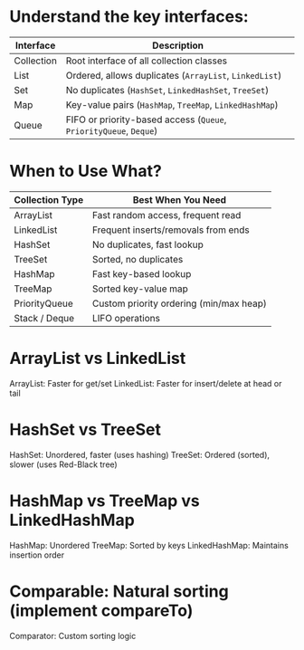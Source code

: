 # Understand the key interfaces:

| Interface    | Description                                                       |
| ------------ | ----------------------------------------------------------------- |
| Collection   | Root interface of all collection classes                          |
| List         | Ordered, allows duplicates (`ArrayList`, `LinkedList`)            |
| Set          | No duplicates (`HashSet`, `LinkedHashSet`, `TreeSet`)             |
| Map          | Key-value pairs (`HashMap`, `TreeMap`, `LinkedHashMap`)           |
| Queue        | FIFO or priority-based access (`Queue`, `PriorityQueue`, `Deque`) |


# When to Use What?

| Collection Type   | Best When You Need                      |
| ----------------- | --------------------------------------- |
| ArrayList         | Fast random access, frequent read       |
| LinkedList        | Frequent inserts/removals from ends     |
| HashSet           | No duplicates, fast lookup              |
| TreeSet           | Sorted, no duplicates                   |
| HashMap           | Fast key-based lookup                   |
| TreeMap           | Sorted key-value map                    |
| PriorityQueue     | Custom priority ordering (min/max heap) |
| Stack / Deque     | LIFO operations                         |



# ArrayList vs LinkedList
ArrayList: Faster for get/set
LinkedList: Faster for insert/delete at head or tail


# HashSet vs TreeSet
HashSet: Unordered, faster (uses hashing)
TreeSet: Ordered (sorted), slower (uses Red-Black tree)


# HashMap vs TreeMap vs LinkedHashMap
HashMap: Unordered
TreeMap: Sorted by keys
LinkedHashMap: Maintains insertion order


# Comparable: Natural sorting (implement compareTo)
Comparator: Custom sorting logic

